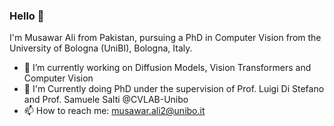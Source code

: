### Hello 👋
I'm Musawar Ali from Pakistan, pursuing a PhD in Computer Vision from the University of Bologna (UniBI), Bologna, Italy.

- 🔭 I’m currently working on Diffusion Models, Vision Transformers and Computer Vision
- 🌱 I'm Currently doing PhD under the supervision of Prof. Luigi Di Stefano and Prof. Samuele Salti @CVLAB-Unibo
- 📫 How to reach me: musawar.ali2@unibo.it

<!--
**engrmusawarali/engrmusawarali** is a ✨ _special_ ✨ repository because its `README.md` (this file) appears on your GitHub profile.


-->
